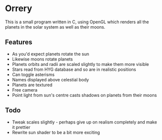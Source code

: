 Orrery
======

This is a small program written in C, using OpenGL which renders all the
planets in the solar system as well as their moons.

Features
----

*  As you'd expect planets rotate the sun
*  Likewise moons rotate planets
*  Planets orbits and radii are scaled slightly to make them more visible
*  Stars read from HYG database and so are in realistic positions
*  Can toggle asterisms
*  Names displayed above celestial body
*  Planets are textured
*  Free camera
*  Point light from sun's centre casts shadows on planets from their moons

Todo
---

*  Tweak scales slightly - perhaps give up on realism completely and make it 
   prettier
*  Rewrite sun shader to be a bit more exciting
